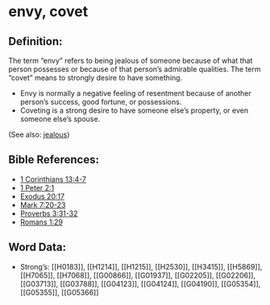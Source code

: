 # envy, covet

## Definition:

The term “envy” refers to being jealous of someone because of what that person possesses or because of that person’s admirable qualities. The term “covet” means to strongly desire to have something.

* Envy is normally a negative feeling of resentment because of another person’s success, good fortune, or possessions.
* Coveting is a strong desire to have someone else’s property, or even someone else’s spouse.

(See also: [jealous](../kt/jealous.md))

## Bible References:

* [1 Corinthians 13:4-7](rc://en/tn/help/1co/13/04)
* [1 Peter 2:1](rc://en/tn/help/1pe/02/01)
* [Exodus 20:17](rc://en/tn/help/exo/20/17)
* [Mark 7:20-23](rc://en/tn/help/mrk/07/20)
* [Proverbs 3:31-32](rc://en/tn/help/pro/03/31)
* [Romans 1:29](rc://en/tn/help/rom/01/29)

## Word Data:

* Strong’s: [[H0183]], [[H1214]], [[H1215]], [[H2530]], [[H3415]], [[H5869]], [[H7065]], [[H7068]], [[G00866]], [[G01937]], [[G02205]], [[G02206]], [[G03713]], [[G03788]], [[G04123]], [[G04124]], [[G04190]], [[G05354]], [[G05355]], [[G05366]]
